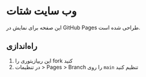 # وب سایت شتات

این صفحه برای نمایش در GitHub Pages طراحی شده است.

## راه‌اندازی
1. این ریپازیتوری را fork کنید
2. در تنظیمات > Pages > Branch را روی `main` تنظیم کنید
